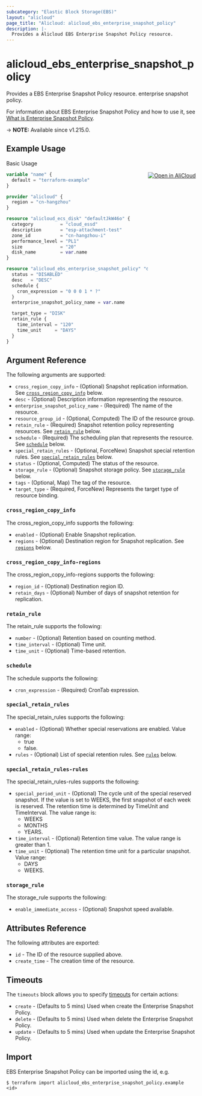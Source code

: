 ```yaml
---
subcategory: "Elastic Block Storage(EBS)"
layout: "alicloud"
page_title: "Alicloud: alicloud_ebs_enterprise_snapshot_policy"
description: |-
  Provides a Alicloud EBS Enterprise Snapshot Policy resource.
---
```


# alicloud_ebs_enterprise_snapshot_policy

Provides a EBS Enterprise Snapshot Policy resource. enterprise snapshot policy.

For information about EBS Enterprise Snapshot Policy and how to use it, see [What is Enterprise Snapshot Policy](https://www.alibabacloud.com/help/en/).

-> **NOTE:** Available since v1.215.0.

## Example Usage
<div class="oics-button" style="float: right;margin: 0 0 -40px 0;">
  <a href="https://api.aliyun.com/api-tools/terraform?resource=alicloud_ebs_enterprise_snapshot_policy&exampleId=df91d4f1-3fef-2673-fad9-2c9f38d2a711d347f903&activeTab=example&spm=docs.r.ebs_enterprise_snapshot_policy.0.df91d4f13f" target="_blank">
    <img alt="Open in AliCloud" src="https://img.alicdn.com/imgextra/i1/O1CN01hjjqXv1uYUlY56FyX_!!6000000006049-55-tps-254-36.svg" style="max-height: 44px; margin: 32px auto; max-width: 100%;">
  </a>
</div>

Basic Usage

```terraform
variable "name" {
  default = "terraform-example"
}

provider "alicloud" {
  region = "cn-hangzhou"
}

resource "alicloud_ecs_disk" "defaultJkW46o" {
  category          = "cloud_essd"
  description       = "esp-attachment-test"
  zone_id           = "cn-hangzhou-i"
  performance_level = "PL1"
  size              = "20"
  disk_name         = var.name
}

resource "alicloud_ebs_enterprise_snapshot_policy" "defaultPE3jjR" {
  status = "DISABLED"
  desc   = "DESC"
  schedule {
    cron_expression = "0 0 0 1 * ?"
  }
  enterprise_snapshot_policy_name = var.name

  target_type = "DISK"
  retain_rule {
    time_interval = "120"
    time_unit     = "DAYS"
  }
}
```

## Argument Reference

The following arguments are supported:
* `cross_region_copy_info` - (Optional) Snapshot replication information. See [`cross_region_copy_info`](#cross_region_copy_info) below.
* `desc` - (Optional) Description information representing the resource.
* `enterprise_snapshot_policy_name` - (Required) The name of the resource.
* `resource_group_id` - (Optional, Computed) The ID of the resource group.
* `retain_rule` - (Required) Snapshot retention policy representing resources. See [`retain_rule`](#retain_rule) below.
* `schedule` - (Required) The scheduling plan that represents the resource. See [`schedule`](#schedule) below.
* `special_retain_rules` - (Optional, ForceNew) Snapshot special retention rules. See [`special_retain_rules`](#special_retain_rules) below.
* `status` - (Optional, Computed) The status of the resource.
* `storage_rule` - (Optional) Snapshot storage policy. See [`storage_rule`](#storage_rule) below.
* `tags` - (Optional, Map) The tag of the resource.
* `target_type` - (Required, ForceNew) Represents the target type of resource binding.

### `cross_region_copy_info`

The cross_region_copy_info supports the following:
* `enabled` - (Optional) Enable Snapshot replication.
* `regions` - (Optional) Destination region for Snapshot replication. See [`regions`](#cross_region_copy_info-regions) below.

### `cross_region_copy_info-regions`

The cross_region_copy_info-regions supports the following:
* `region_id` - (Optional) Destination region ID.
* `retain_days` - (Optional) Number of days of snapshot retention for replication.

### `retain_rule`

The retain_rule supports the following:
* `number` - (Optional) Retention based on counting method.
* `time_interval` - (Optional) Time unit.
* `time_unit` - (Optional) Time-based retention.

### `schedule`

The schedule supports the following:
* `cron_expression` - (Required) CronTab expression.

### `special_retain_rules`

The special_retain_rules supports the following:
* `enabled` - (Optional) Whether special reservations are enabled. Value range:
  - true
  - false.
* `rules` - (Optional) List of special retention rules. See [`rules`](#special_retain_rules-rules) below.

### `special_retain_rules-rules`

The special_retain_rules-rules supports the following:
* `special_period_unit` - (Optional) The cycle unit of the special reserved snapshot. If the value is set to WEEKS, the first snapshot of each week is reserved. The retention time is determined by TimeUnit and TimeInterval. The value range is:
  - WEEKS
  - MONTHS
  - YEARS.
* `time_interval` - (Optional) Retention time value. The value range is greater than 1.
* `time_unit` - (Optional) The retention time unit for a particular snapshot. Value range:
  - DAYS
  - WEEKS.

### `storage_rule`

The storage_rule supports the following:
* `enable_immediate_access` - (Optional) Snapshot speed available.

## Attributes Reference

The following attributes are exported:
* `id` - The ID of the resource supplied above.
* `create_time` - The creation time of the resource.

## Timeouts

The `timeouts` block allows you to specify [timeouts](https://www.terraform.io/docs/configuration-0-11/resources.html#timeouts) for certain actions:
* `create` - (Defaults to 5 mins) Used when create the Enterprise Snapshot Policy.
* `delete` - (Defaults to 5 mins) Used when delete the Enterprise Snapshot Policy.
* `update` - (Defaults to 5 mins) Used when update the Enterprise Snapshot Policy.

## Import

EBS Enterprise Snapshot Policy can be imported using the id, e.g.

```shell
$ terraform import alicloud_ebs_enterprise_snapshot_policy.example <id>
```